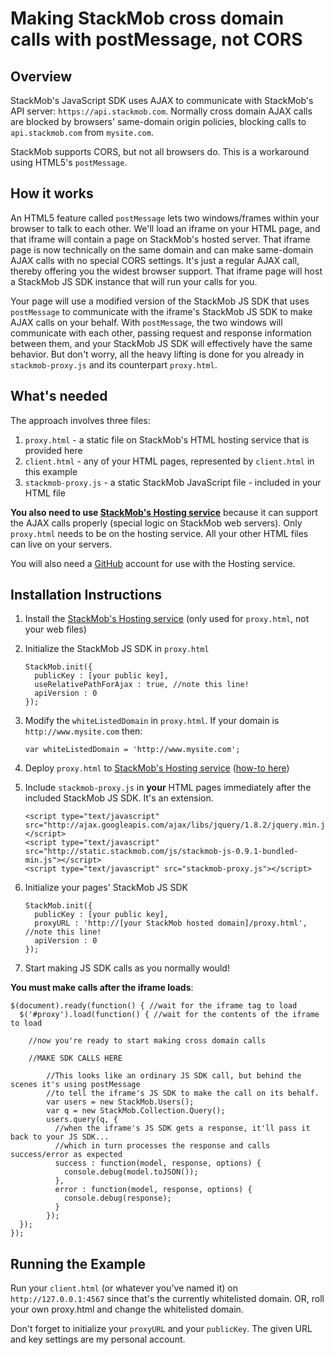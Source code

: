 Making StackMob cross domain calls with postMessage, not CORS
========

## Overview

StackMob's JavaScript SDK uses AJAX to communicate with StackMob's API server: `https://api.stackmob.com`.  Normally cross domain AJAX calls are blocked by browsers' same-domain origin policies, blocking calls to `api.stackmob.com` from `mysite.com`.

StackMob supports CORS, but not all browsers do.  This is a workaround using HTML5's `postMessage`.

## How it works

An HTML5 feature called `postMessage` lets two windows/frames within your browser to talk to each other.  We'll load an iframe on your HTML page, and that iframe will contain a page on StackMob's hosted server.  That iframe page is now technically on the same domain and can make same-domain AJAX calls with no special CORS settings.  It's just a regular AJAX call, thereby offering you the widest browser support.  That iframe page will host a StackMob JS SDK instance that will run your calls for you.

Your page will use a modified version of the StackMob JS SDK that uses `postMessage` to communicate with the iframe's StackMob JS SDK to make AJAX calls on your behalf.  With `postMessage`, the two windows will communicate with each other, passing request and response information between them, and your StackMob JS SDK will effectively have the same behavior.  But don't worry, all the heavy lifting is done for you already in `stackmob-proxy.js` and its counterpart `proxy.html`.

## What's needed

The approach involves three files:

1. `proxy.html` - a static file on StackMob's HTML hosting service that is provided here
2. `client.html` - any of your HTML pages, represented by `client.html` in this example
3. `stackmob-proxy.js` - a static StackMob JavaScript file - included in your HTML file

<b>You also need to use <a href="https://marketplace.stackmob.com/module/html5" target="_blank">StackMob's Hosting service</a></b> because it can support the AJAX calls properly (special logic on StackMob web servers).  Only `proxy.html` needs to be on the hosting service.  All your other HTML files can live on your servers.

You will also need a <a href="http://www.github.com" target="_blank">GitHub</a> account for use with the Hosting service.


## Installation Instructions

1.  Install the <a href="https://marketplace.stackmob.com/module/html5" target="_blank">StackMob's Hosting service</a> (only used for `proxy.html`, not your web files)
2.  Initialize the StackMob JS SDK in `proxy.html`

        StackMob.init({
          publicKey : [your public key],
          useRelativePathForAjax : true, //note this line!
          apiVersion : 0
        });

3.  Modify the `whiteListedDomain` in `proxy.html`.  If your domain is `http://www.mysite.com` then:

        var whiteListedDomain = 'http://www.mysite.com';

4.  Deploy `proxy.html` to <a href="https://marketplace.stackmob.com/module/html5" target="_blank">StackMob's Hosting service</a> (<a href="https://developer.stackmob.com/module/html5" target="_blank">how-to here</a>)
5.  Include `stackmob-proxy.js` in **your** HTML pages immediately after the included StackMob JS SDK.  It's an extension.

        <script type="text/javascript" src="http://ajax.googleapis.com/ajax/libs/jquery/1.8.2/jquery.min.js"></script>
        <script type="text/javascript" src="http://static.stackmob.com/js/stackmob-js-0.9.1-bundled-min.js"></script>
        <script type="text/javascript" src="stackmob-proxy.js"></script>

6.  Initialize your pages' StackMob JS SDK

        StackMob.init({
          publicKey : [your public key],
          proxyURL : 'http://[your StackMob hosted domain]/proxy.html', //note this line!
          apiVersion : 0
        });

7.  Start making JS SDK calls as you normally would!

**You must make calls after the iframe loads**:

```
$(document).ready(function() { //wait for the iframe tag to load
  $('#proxy').load(function() { //wait for the contents of the iframe to load
    
    //now you're ready to start making cross domain calls
    
    //MAKE SDK CALLS HERE
    
        //This looks like an ordinary JS SDK call, but behind the scenes it's using postMessage
        //to tell the iframe's JS SDK to make the call on its behalf.
        var users = new StackMob.Users();
        var q = new StackMob.Collection.Query();
        users.query(q, {
          //when the iframe's JS SDK gets a response, it'll pass it back to your JS SDK...
          //which in turn processes the response and calls success/error as expected
          success : function(model, response, options) {
            console.debug(model.toJSON());
          },
          error : function(model, response, options) {
            console.debug(response);
          }
        });    
  });
});
```

## Running the Example

Run your `client.html` (or whatever you've named it) on `http://127.0.0.1:4567` since that's the currently whitelisted domain.  OR, roll your own proxy.html and change the whitelisted domain.

Don't forget to initialize your `proxyURL` and your `publicKey`.  The given URL and key settings are my personal account.
